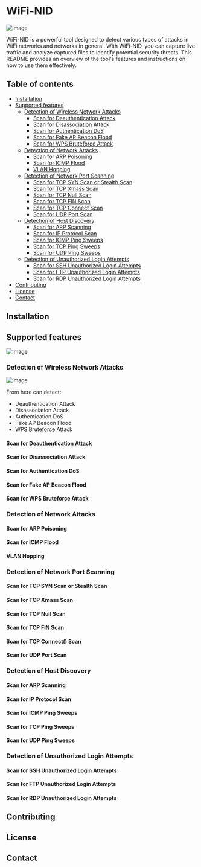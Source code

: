 # WiFi-NID

![image](https://github.com/panosdimitrellos/NetSec-Analyzer/assets/34653518/e1084865-aebf-41e6-93a5-2fcc545db0a9)

WiFi-NID is a powerful tool designed to detect various types of attacks in WiFi networks and networks in general. With WiFi-NID, you can capture live traffic and analyze captured files to identify potential security threats. This README provides an overview of the tool's features and instructions on how to use them effectively.

## Table of contents 

* [Installation](#installation)
* [Supported features](#supported-features)
  * [Detection of Wireless Network Attacks](#detection-of-wireless-network-attacks)
    * [Scan for Deauthentication Attack](#scan-for-deauthentication-attack)
    * [Scan for Disassociation Attack](#scan-for-disassociation-attack)
    * [Scan for Authentication DoS](#scan-for-authentication-dos)
    * [Scan for Fake AP Beacon Flood](#scan-for-fake-ap-beacon-flood)
    * [Scan for WPS Bruteforce Attack](#scan-for-wps-bruteforce-attack)
  * [Detection of Network Attacks](#detection-of-network-attacks)
    * [Scan for ARP Poisoning](#scan-for-arp-poisoning)
    * [Scan for ICMP Flood](#scan-for-icmp-flood)
    * [VLAN Hopping](#vlan-hopping)
  * [Detection of Network Port Scanning](#detection-of-network-port-scanning)
    * [Scan for TCP SYN Scan or Stealth Scan](#scan-for-tcp-syn-scan-or-stealth-scan)
    * [Scan for TCP Xmass Scan](#scan-for-tcp-xmass-scan)
    * [Scan for TCP Null Scan](#scan-for-tcp-null-scan)
    * [Scan for TCP FIN Scan](#scan-for-tcp-fin-scan)
    * [Scan for TCP Connect Scan](#scan-for-tcp-connect-scan)
    * [Scan for UDP Port Scan](#scan-for-udp-port-scan)
  * [Detection of Host Discovery](#detection-of-host-discovery)
    * [Scan for ARP Scanning](#scan-for-arp-scanning)
    * [Scan for IP Protocol Scan](#scan-for-ip-protocol-scan)
    * [Scan for ICMP Ping Sweeps](#scan-for-icmp-ping-sweeps)
    * [Scan for TCP Ping Sweeps](#scan-for-tcp-ping-sweeps)
    * [Scan for UDP Ping Sweeps](#scan-for-udp-ping-sweeps)
  * [Detection of Unauthorized Login Attempts](#detection-of-unauthorized-login-attempts)
    * [Scan for SSH Unauthorized Login Attempts](#scan-for-ssh-unauthorized-login-attempts)
    * [Scan for FTP Unauthorized Login Attempts](#scan-for-ftp-unauthorized-login-attempts)
    * [Scan for RDP Unauthorized Login Attempts](#scan-for-rdp-unauthorized-login-attempts)
* [Contributing](#contributing)
* [License](#license)
* [Contact](#contact)

## Installation

## Supported features

![image](https://github.com/panosdimitrellos/NetSec-Analyzer/assets/34653518/6d7862aa-00ab-4e9a-b47c-62bec5d6a40a)

### Detection of Wireless Network Attacks

![image](https://github.com/panosdimitrellos/NetSec-Analyzer/assets/34653518/fb7ceeed-b4d2-4c36-b926-3fd53c853126)

From here can detect:
- Deauthentication Attack
- Disassociation Attack
- Authentication DoS
- Fake AP Beacon Flood
- WPS Bruteforce Attack

#### Scan for Deauthentication Attack
#### Scan for Disassociation Attack
#### Scan for Authentication DoS
#### Scan for Fake AP Beacon Flood
#### Scan for WPS Bruteforce Attack

### Detection of Network Attacks
#### Scan for ARP Poisoning
#### Scan for ICMP Flood
#### VLAN Hopping

### Detection of Network Port Scanning
#### Scan for TCP SYN Scan or Stealth Scan
#### Scan for TCP Xmass Scan
#### Scan for TCP Null Scan
#### Scan for TCP FIN Scan
#### Scan for TCP Connect() Scan
#### Scan for UDP Port Scan

### Detection of Host Discovery
#### Scan for ARP Scanning
#### Scan for IP Protocol Scan
#### Scan for ICMP Ping Sweeps
#### Scan for TCP Ping Sweeps
#### Scan for UDP Ping Sweeps

### Detection of Unauthorized Login Attempts
#### Scan for SSH Unauthorized Login Attempts
#### Scan for FTP Unauthorized Login Attempts
#### Scan for RDP Unauthorized Login Attempts

## Contributing

## License

## Contact

